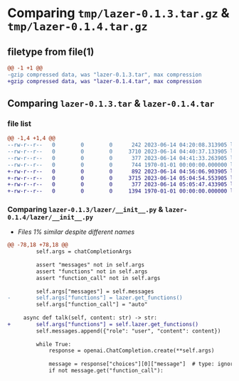# Comparing `tmp/lazer-0.1.3.tar.gz` & `tmp/lazer-0.1.4.tar.gz`

## filetype from file(1)

```diff
@@ -1 +1 @@
-gzip compressed data, was "lazer-0.1.3.tar", max compression
+gzip compressed data, was "lazer-0.1.4.tar", max compression
```

## Comparing `lazer-0.1.3.tar` & `lazer-0.1.4.tar`

### file list

```diff
@@ -1,4 +1,4 @@
--rw-r--r--   0        0        0      242 2023-06-14 04:20:08.313905 lazer-0.1.3/README.md
--rw-r--r--   0        0        0     3710 2023-06-14 04:40:37.133905 lazer-0.1.3/lazer/__init__.py
--rw-r--r--   0        0        0      377 2023-06-14 04:41:33.263905 lazer-0.1.3/pyproject.toml
--rw-r--r--   0        0        0      744 1970-01-01 00:00:00.000000 lazer-0.1.3/PKG-INFO
+-rw-r--r--   0        0        0      892 2023-06-14 04:56:06.903905 lazer-0.1.4/README.md
+-rw-r--r--   0        0        0     3715 2023-06-14 05:04:54.553905 lazer-0.1.4/lazer/__init__.py
+-rw-r--r--   0        0        0      377 2023-06-14 05:05:47.433905 lazer-0.1.4/pyproject.toml
+-rw-r--r--   0        0        0     1394 1970-01-01 00:00:00.000000 lazer-0.1.4/PKG-INFO
```

### Comparing `lazer-0.1.3/lazer/__init__.py` & `lazer-0.1.4/lazer/__init__.py`

 * *Files 1% similar despite different names*

```diff
@@ -78,18 +78,18 @@
         self.args = chatCompletionArgs
 
         assert "messages" not in self.args
         assert "functions" not in self.args
         assert "function_call" not in self.args
 
         self.args["messages"] = self.messages
-        self.args["functions"] = lazer.get_functions()
         self.args["function_call"] = "auto"
 
     async def talk(self, content: str) -> str:
+        self.args["functions"] = self.lazer.get_functions()
         self.messages.append({"role": "user", "content": content})
 
         while True:
             response = openai.ChatCompletion.create(**self.args)
 
             message = response["choices"][0]["message"]  # type: ignore
             if not message.get("function_call"):
```


